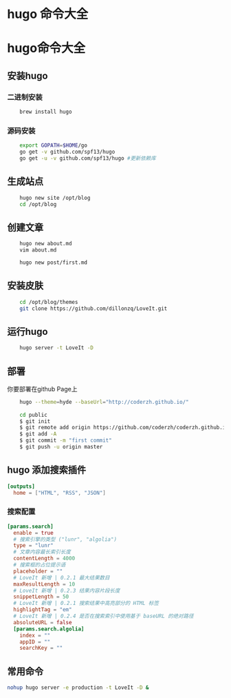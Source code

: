 # hugo 命令大全

# hugo命令大全
## 安装hugo
### 二进制安装  
```sh
    brew install hugo  
```
### 源码安装  
```sh
    export GOPATH=$HOME/go  
    go get -v github.com/spf13/hugo
    go get -u -v github.com/spf13/hugo #更新依赖库
```
## 生成站点
```sh
    hugo new site /opt/blog
    cd /opt/blog
```
## 创建文章
```sh
    hugo new about.md
    vim about.md

    hugo new post/first.md
```
## 安装皮肤
```sh
    cd /opt/blog/themes
    git clone https://github.com/dillonzq/LoveIt.git
```
## 运行hugo
```sh
    hugo server -t LoveIt -D
```
## 部署
你要部署在github Page上  
```sh
    hugo --theme=hyde --baseUrl="http://coderzh.github.io/"  
    
    cd public
    $ git init
    $ git remote add origin https://github.com/coderzh/coderzh.github.io.git
    $ git add -A
    $ git commit -m "first commit"
    $ git push -u origin master
```

## hugo 添加搜索插件

```toml
[outputs]
  home = ["HTML", "RSS", "JSON"]
```
### 搜索配置
```toml
[params.search]
  enable = true
  # 搜索引擎的类型 ("lunr", "algolia")
  type = "lunr"
  # 文章内容最长索引长度
  contentLength = 4000
  # 搜索框的占位提示语
  placeholder = ""
  # LoveIt 新增 | 0.2.1 最大结果数目
  maxResultLength = 10
  # LoveIt 新增 | 0.2.3 结果内容片段长度
  snippetLength = 50
  # LoveIt 新增 | 0.2.1 搜索结果中高亮部分的 HTML 标签
  highlightTag = "em"
  # LoveIt 新增 | 0.2.4 是否在搜索索引中使用基于 baseURL 的绝对路径
  absoluteURL = false
  [params.search.algolia]
    index = ""
    appID = ""
    searchKey = ""
```

## 常用命令
```sh
nohup hugo server -e production -t LoveIt -D &  
```
